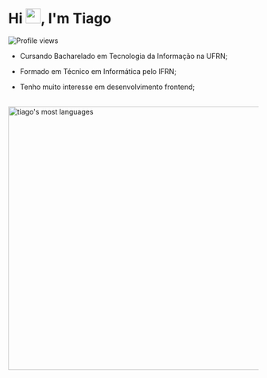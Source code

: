 <h1 align="left">Hi <img src="https://raw.githubusercontent.com/kaueMarques/kaueMarques/master/hi.gif" width="30px">, I'm Tiago</h1>
<p align="left"> <img src="https://komarev.com/ghpvc/?username=tiago-rodrigues1&color=yellow" alt="Profile views" /> </p>

- Cursando Bacharelado em Tecnologia da Informação na UFRN;

- Formado em Técnico em Informática pelo IFRN;

- Tenho muito interesse em desenvolvimento frontend;

<br>
<img width="530em" src="https://github-readme-stats.vercel.app/api/top-langs/?username=tiago-rodrigues1&langs_count=10&layout=compact&theme=dracula" alt="tiago's most languages"/>
